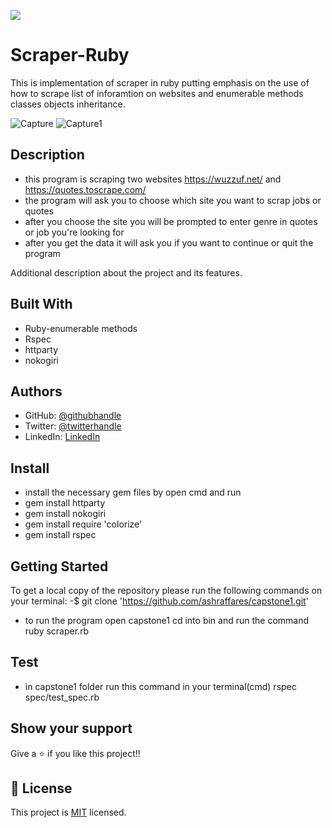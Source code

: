![](https://img.shields.io/badge/Microverse-blueviolet)

# Scraper-Ruby

 This is implementation of scraper in ruby putting emphasis on the use of how to scrape list of inforamtion on websites and enumerable methods classes objects inheritance.

![Capture](https://user-images.githubusercontent.com/37639594/109302596-2c386480-7842-11eb-86fb-3eea5b6ef6ef.PNG)
![Capture1](https://user-images.githubusercontent.com/37639594/109302598-2d699180-7842-11eb-8b5c-97896a54f8db.PNG)

## Description
- this program is scraping two websites https://wuzzuf.net/ and https://quotes.toscrape.com/
- the program will ask you to choose which site you want to scrap jobs or quotes
- after you choose the site you will be prompted to enter genre in quotes or job you're looking for
- after you get the data it will ask you if you want to continue or quit the program

Additional description about the project and its features.

## Built With
- Ruby-enumerable methods
- Rspec
- httparty
- nokogiri

## Authors

- GitHub: [@githubhandle](https://github.com/ashraffares/http-ashraffares.github.io-)
- Twitter: [@twitterhandle](https://twitter.com/Fares09301164)
- LinkedIn: [LinkedIn](https://www.linkedin.com/in/fares-ashraf-382a35176/)


## Install
- install the necessary gem files by open cmd and run
- gem install httparty
- gem install nokogiri
- gem install require 'colorize'
- gem install rspec


## Getting Started
To get a local copy of the repository please run the following commands on your terminal:
-$ git clone 'https://github.com/ashraffares/capstone1.git'
- to run the program open capstone1 cd into bin and run the command ruby scraper.rb


## Test
- in capstone1 folder run this command in your terminal(cmd) rspec spec/test_spec.rb


## Show your support

Give a ⭐️ if you like this project!!

## 📝 License

This project is [MIT](LICENSE) licensed.
